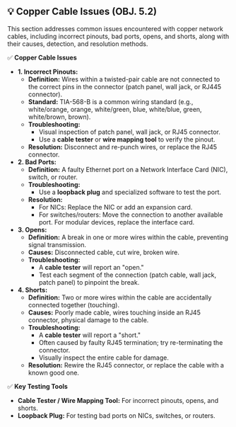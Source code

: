 ## 💡 Copper Cable Issues (OBJ. 5.2)
This section addresses common issues encountered with copper network cables, including incorrect pinouts, bad ports, opens, and shorts, along with their causes, detection, and resolution methods.

✅ **Copper Cable Issues**
- **1. Incorrect Pinouts:**
  - **Definition:** Wires within a twisted-pair cable are not connected to the correct pins in the connector (patch panel, wall jack, or RJ445 connector).
  - **Standard:** TIA-568-B is a common wiring standard (e.g., white/orange, orange, white/green, blue, white/blue, green, white/brown, brown).
  - **Troubleshooting:**
    - Visual inspection of patch panel, wall jack, or RJ45 connector.
    - Use a **cable tester** or **wire mapping tool** to verify the pinout.
  - **Resolution:** Disconnect and re-punch wires, or replace the RJ45 connector.
- **2. Bad Ports:**
  - **Definition:** A faulty Ethernet port on a Network Interface Card (NIC), switch, or router.
  - **Troubleshooting:**
    - Use a **loopback plug** and specialized software to test the port.
  - **Resolution:**
    - For NICs: Replace the NIC or add an expansion card.
    - For switches/routers: Move the connection to another available port. For modular devices, replace the interface card.
- **3. Opens:**
  - **Definition:** A break in one or more wires within the cable, preventing signal transmission.
  - **Causes:** Disconnected cable, cut wire, broken wire.
  - **Troubleshooting:**
    - A **cable tester** will report an "open."
    - Test each segment of the connection (patch cable, wall jack, patch panel) to pinpoint the break.
- **4. Shorts:**
  - **Definition:** Two or more wires within the cable are accidentally connected together (touching).
  - **Causes:** Poorly made cable, wires touching inside an RJ45 connector, physical damage to the cable.
  - **Troubleshooting:**
    - A **cable tester** will report a "short."
    - Often caused by faulty RJ45 termination; try re-terminating the connector.
    - Visually inspect the entire cable for damage.
  - **Resolution:** Rewire the RJ45 connector, or replace the cable with a known good one.

✅ **Key Testing Tools**
- **Cable Tester / Wire Mapping Tool:** For incorrect pinouts, opens, and shorts.
- **Loopback Plug:** For testing bad ports on NICs, switches, or routers.
